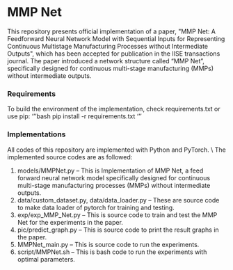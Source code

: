 # MMP Net

This repository presents official implementation of a paper, "MMP Net: A Feedforward Neural Network Model with Sequential Inputs for Representing Continuous Multistage Manufacturing Processes without Intermediate Outputs", which has been accepted for publication in the IISE transactions journal. The paper introduced a network structure called “MMP Net”, specifically designed for continuous multi-stage manufacturing (MMPs) without intermediate outputs. 

### Requirements 
To build the environment of the implementation, check requirements.txt or use pip:
‘’’bash
pip install -r requirements.txt
‘’’

### Implementations
All codes of this repository are implemented with Python and PyTorch. \\
The implemented source codes are as followed:
1.	models/MMPNet.py – This is Implementation of MMP Net, a feed forward neural network model specifically designed for continuous multi-stage manufacturing processes (MMPs) without intermediate outputs. 
2.	data/custom_dataset.py, data/data_loader.py – These are source code to make data loader of pytorch for training and testing. 
3.	exp/exp_MMP_Net.py – This is source code to train and test the MMP Net for the experiments in the paper. 
4.	pic/predict_graph.py – This is source code to print the result graphs in the paper. 
5.	MMPNet_main.py – This is source code to run the experiments. 
6.	script/MMPNet.sh – This is bash code to run the experiments with optimal parameters. 

